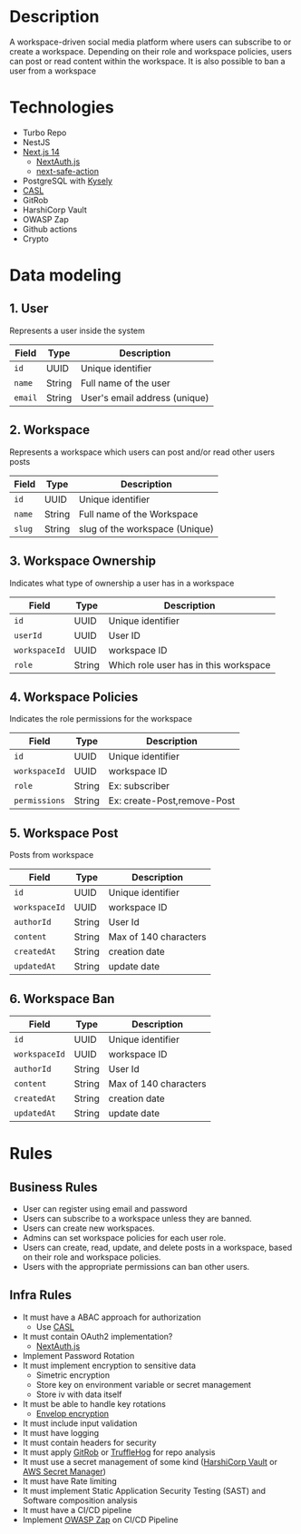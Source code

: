 # Description

A workspace-driven social media platform where users can subscribe to or create a workspace. Depending on their role and workspace policies, users can post or read content within the workspace.
It is also possible to ban a user from a workspace

# Technologies

- Turbo Repo
- NestJS
- [Next.js 14](https://nextjs.org/)
  - [NextAuth.js](https://next-auth.js.org/)
  - [next-safe-action](https://next-safe-action.dev/)
- PostgreSQL with [Kysely](https://kysely.dev)
- [CASL](https://casl.js.org/v6/en)
- GitRob
- HarshiCorp Vault
- OWASP Zap
- Github actions
- Crypto

# Data modeling

## 1. User

Represents a user inside the system

| Field   | Type   | Description                   |
| ------- | ------ | ----------------------------- |
| `id`    | UUID   | Unique identifier             |
| `name`  | String | Full name of the user         |
| `email` | String | User's email address (unique) |

## 2. Workspace

Represents a workspace which users can post and/or read other users posts

| Field  | Type   | Description                    |
| ------ | ------ | ------------------------------ |
| `id`   | UUID   | Unique identifier              |
| `name` | String | Full name of the Workspace     |
| `slug` | String | slug of the workspace (Unique) |

## 3. Workspace Ownership

Indicates what type of ownership a user has in a workspace

| Field         | Type   | Description                           |
| ------------- | ------ | ------------------------------------- |
| `id`          | UUID   | Unique identifier                     |
| `userId`      | UUID   | User ID                               |
| `workspaceId` | UUID   | workspace ID                          |
| `role`        | String | Which role user has in this workspace |

## 4. Workspace Policies

Indicates the role permissions for the workspace

| Field         | Type   | Description                 |
| ------------- | ------ | --------------------------- |
| `id`          | UUID   | Unique identifier           |
| `workspaceId` | UUID   | workspace ID                |
| `role`        | String | Ex: subscriber              |
| `permissions` | String | Ex: create-Post,remove-Post |

## 5. Workspace Post

Posts from workspace

| Field         | Type   | Description           |
| ------------- | ------ | --------------------- |
| `id`          | UUID   | Unique identifier     |
| `workspaceId` | UUID   | workspace ID          |
| `authorId`    | String | User Id               |
| `content`     | String | Max of 140 characters |
| `createdAt`   | String | creation date         |
| `updatedAt`   | String | update date           |

## 6. Workspace Ban

| Field         | Type   | Description           |
| ------------- | ------ | --------------------- |
| `id`          | UUID   | Unique identifier     |
| `workspaceId` | UUID   | workspace ID          |
| `authorId`    | String | User Id               |
| `content`     | String | Max of 140 characters |
| `createdAt`   | String | creation date         |
| `updatedAt`   | String | update date           |

# Rules

## Business Rules

- User can register using email and password
- Users can subscribe to a workspace unless they are banned.
- Users can create new workspaces.
- Admins can set workspace policies for each user role.
- Users can create, read, update, and delete posts in a workspace, based on their role and workspace policies.
- Users with the appropriate permissions can ban other users.

## Infra Rules

- It must have a ABAC approach for authorization
  - Use [CASL](https://casl.js.org/v6/en)
- It must contain OAuth2 implementation?
  - [NextAuth.js](https://next-auth.js.org/)
- Implement Password Rotation
- It must implement encryption to sensitive data
  - Simetric encryption
  - Store key on environment variable or secret management
  - Store iv with data itself
- It must be able to handle key rotations
  - [Envelop encryption](https://docs.aws.amazon.com/kms/latest/developerguide/concepts.html#enveloping)
- It must include input validation
- It must have logging
- It must contain headers for security
- It must apply [GitRob](https://github.com/michenriksen/gitrob) or [TruffleHog](https://github.com/trufflesecurity/trufflehog) for repo analysis
- It must use a secret management of some kind ([HarshiCorp Vault](https://www.hashicorp.com/products/vault) or [AWS Secret Manager](https://docs.aws.amazon.com/pt_br/secretsmanager/latest/userguide/intro.html))
- It must have Rate limiting
- It must implement Static Application Security Testing (SAST) and Software composition analysis
- It must have a CI/CD pipeline
- Implement [OWASP Zap](https://www.zaproxy.org/) on CI/CD Pipeline
